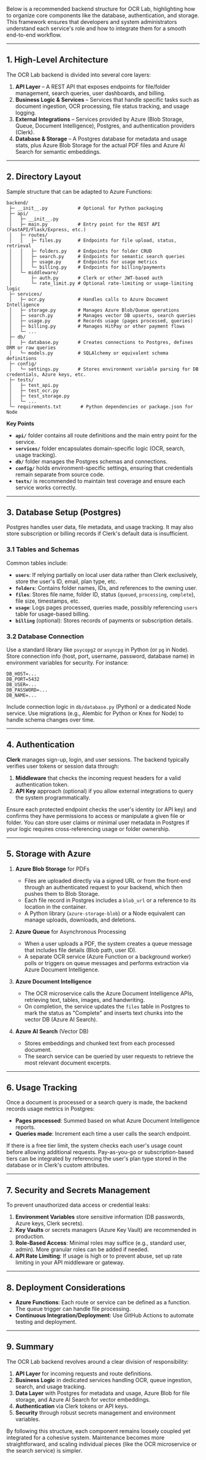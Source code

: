 Below is a recommended backend structure for OCR Lab, highlighting how to organize core components like the database, authentication, and storage. This framework ensures that developers and system administrators understand each service's role and how to integrate them for a smooth end-to-end workflow.

---

## 1. High-Level Architecture

The OCR Lab backend is divided into several core layers:

1. **API Layer** – A REST API that exposes endpoints for file/folder management, search queries, user dashboards, and billing.  
2. **Business Logic & Services** – Services that handle specific tasks such as document ingestion, OCR processing, file status tracking, and usage logging.  
3. **External Integrations** – Services provided by Azure (Blob Storage, Queue, Document Intelligence), Postgres, and authentication providers (Clerk).  
4. **Database & Storage** – A Postgres database for metadata and usage stats, plus Azure Blob Storage for the actual PDF files and Azure AI Search for semantic embeddings.

---

## 2. Directory Layout

Sample structure that can be adapted to Azure Functions:

```
backend/
 ├─ __init__.py           # Optional for Python packaging
 ├─ api/
 │   ├─ __init__.py
 │   ├─ main.py           # Entry point for the REST API (FastAPI/Flask/Express, etc.)
 │   ├─ routes/
 │   │   ├─ files.py      # Endpoints for file upload, status, retrieval
 │   │   ├─ folders.py    # Endpoints for folder CRUD
 │   │   ├─ search.py     # Endpoints for semantic search queries
 │   │   ├─ usage.py      # Endpoints for usage metrics
 │   │   └─ billing.py    # Endpoints for billing/payments
 │   └─ middleware/
 │       ├─ auth.py       # Clerk or other JWT-based auth
 │       └─ rate_limit.py # Optional rate-limiting or usage-limiting logic
 ├─ services/
 │   ├─ ocr.py            # Handles calls to Azure Document Intelligence
 │   ├─ storage.py        # Manages Azure Blob/Queue operations
 │   ├─ search.py         # Manages vector DB upserts, search queries
 │   ├─ usage.py          # Records usage (pages processed, queries)
 │   ├─ billing.py        # Manages HitPay or other payment flows
 │   └─ ...
 ├─ db/
 │   ├─ database.py       # Creates connections to Postgres, defines ORM or raw queries
 │   └─ models.py         # SQLAlchemy or equivalent schema definitions
 ├─ config/
 │   └─ settings.py       # Stores environment variable parsing for DB credentials, Azure keys, etc.
 ├─ tests/
 │   ├─ test_api.py
 │   ├─ test_ocr.py
 │   ├─ test_storage.py
 │   └─ ...
 └─ requirements.txt       # Python dependencies or package.json for Node
```

**Key Points**  
- **`api/`** folder contains all route definitions and the main entry point for the service.  
- **`services/`** folder encapsulates domain-specific logic (OCR, search, usage tracking).  
- **`db/`** folder manages the Postgres schemas and connections.  
- **`config/`** holds environment-specific settings, ensuring that credentials remain separate from source code.  
- **`tests/`** is recommended to maintain test coverage and ensure each service works correctly.  

---

## 3. Database Setup (Postgres)

Postgres handles user data, file metadata, and usage tracking. It may also store subscription or billing records if Clerk's default data is insufficient.

### 3.1 Tables and Schemas

Common tables include:

- **`users`**: If relying partially on local user data rather than Clerk exclusively, store the user's ID, email, plan type, etc.  
- **`folders`**: Contains folder names, IDs, and references to the owning user.  
- **`files`**: Stores file name, folder ID, status (`queued`, `processing`, `complete`), file size, timestamps, etc.  
- **`usage`**: Logs pages processed, queries made, possibly referencing `users` table for usage-based billing.  
- **`billing`** (optional): Stores records of payments or subscription details.

### 3.2 Database Connection

Use a standard library like `psycopg2` or `asyncpg` in Python (or `pg` in Node). Store connection info (host, port, username, password, database name) in environment variables for security. For instance:
```
DB_HOST=...
DB_PORT=5432
DB_USER=...
DB_PASSWORD=...
DB_NAME=...
```
Include connection logic in `db/database.py` (Python) or a dedicated Node service. Use migrations (e.g., Alembic for Python or Knex for Node) to handle schema changes over time.

---

## 4. Authentication

**Clerk** manages sign-up, login, and user sessions. The backend typically verifies user tokens or session data through:

1. **Middleware**  that checks the incoming request headers for a valid authentication token.  
2. **API Key** approach (optional) if you allow external integrations to query the system programmatically.  

Ensure each protected endpoint checks the user's identity (or API key) and confirms they have permissions to access or manipulate a given file or folder. You can store user claims or minimal user metadata in Postgres if your logic requires cross-referencing usage or folder ownership.

---

## 5. Storage with Azure

1. **Azure Blob Storage** for PDFs  
   - Files are uploaded directly via a signed URL or from the front-end through an authenticated request to your backend, which then pushes them to Blob Storage.  
   - Each file record in Postgres includes a `blob_url` or a reference to its location in the container.  
   - A Python library (`azure-storage-blob`) or a Node equivalent can manage uploads, downloads, and deletions.

2. **Azure Queue** for Asynchronous Processing  
   - When a user uploads a PDF, the system creates a queue message that includes file details (Blob path, user ID).  
   - A separate OCR service (Azure Function or a background worker) polls or triggers on queue messages and performs extraction via Azure Document Intelligence.  

3. **Azure Document Intelligence**  
   - The OCR microservice calls the Azure Document Intelligence APIs, retrieving text, tables, images, and handwriting.  
   - On completion, the service updates the `files` table in Postgres to mark the status as "Complete" and inserts text chunks into the vector DB (Azure AI Search).

4. **Azure AI Search** (Vector DB)  
   - Stores embeddings and chunked text from each processed document.  
   - The search service can be queried by user requests to retrieve the most relevant document excerpts.

---

## 6. Usage Tracking

Once a document is processed or a search query is made, the backend records usage metrics in Postgres:
- **Pages processed**: Summed based on what Azure Document Intelligence reports.  
- **Queries made**: Increment each time a user calls the search endpoint.

If there is a free tier limit, the system checks each user's usage count before allowing additional requests. Pay-as-you-go or subscription-based tiers can be integrated by referencing the user's plan type stored in the database or in Clerk's custom attributes.

---

## 7. Security and Secrets Management

To prevent unauthorized data access or credential leaks:

1. **Environment Variables** store sensitive information (DB passwords, Azure keys, Clerk secrets).  
2. **Key Vaults** or secrets managers (Azure Key Vault) are recommended in production.  
3. **Role-Based Access**: Minimal roles may suffice (e.g., standard user, admin). More granular roles can be added if needed.  
4. **API Rate Limiting**: If usage is high or to prevent abuse, set up rate limiting in your API middleware or gateway.

---

## 8. Deployment Considerations

- **Azure Functions**: Each route or service can be defined as a function. The queue trigger can handle file processing.  
- **Continuous Integration/Deployment**: Use GitHub Actions to automate testing and deployment.

---

## 9. Summary

The OCR Lab backend revolves around a clear division of responsibility:

1. **API Layer** for incoming requests and route definitions.  
2. **Business Logic** in dedicated services handling OCR, queue ingestion, search, and usage tracking.  
3. **Data Layer** with Postgres for metadata and usage, Azure Blob for file storage, and Azure AI Search for vector embeddings.  
4. **Authentication** via Clerk tokens or API keys.  
5. **Security** through robust secrets management and environment variables.

By following this structure, each component remains loosely coupled yet integrated for a cohesive system. Maintenance becomes more straightforward, and scaling individual pieces (like the OCR microservice or the search service) is simpler.